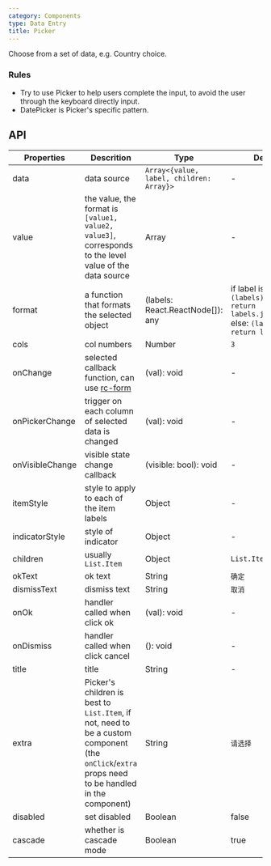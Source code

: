 ```yaml
---
category: Components
type: Data Entry
title: Picker
---
```


Choose from a set of data, e.g. Country choice.

### Rules
- Try to use Picker to help users complete the input, to avoid the user through the keyboard directly input.
- DatePicker is Picker's specific pattern.

## API

Properties | Descrition | Type | Default
-----------|------------|------|--------
| data    | data source      | `Array<{value, label, children: Array}>` |   -  |
| value   | the value, the format is `[value1, value2, value3]`, corresponds to the level value of the data source   | Array  | - |
| format  | a function that formats the selected object  | (labels: React.ReactNode[]): any | if label is string: `(labels) => { return labels.join(',');}` else: `(labels) => { return labels;} ` |
| cols    | col numbers   | Number |  `3`  |
| onChange | selected callback function, can use [rc-form](https://github.com/react-component/form) | (val): void | - |
| onPickerChange | trigger on each column of selected data is changed  | (val): void | - |
| onVisibleChange  | visible state change callback    | (visible: bool): void |  -   |
| itemStyle | style to apply to each of the item labels | Object | -|
| indicatorStyle  | style of indicator | Object | - |
| children| usually `List.Item` | Object |  `List.Item`  |
| okText  | ok text | String |  `确定`  |
| dismissText  | dismiss text | String |  `取消`  |
| onOk  | handler called when click ok | (val): void  |  - |
| onDismiss  | handler called when click cancel | (): void  |  -  |
| title  | title | String | - |
| extra  | Picker's children is best to `List.Item`, if not, need to be a custom component (the `onClick`/`extra` props need to be handled in the component) | String |  `请选择`  |
| disabled  | set disabled | Boolean | false |
| cascade  | whether is cascade mode | Boolean | true |
